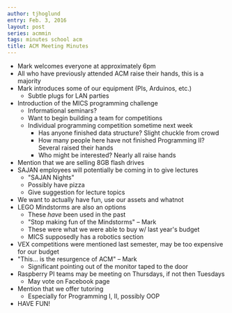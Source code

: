 ```yaml
---
author: tjhoglund
entry: Feb. 3, 2016
layout: post
series: acmmin
tags: minutes school acm
title: ACM Meeting Minutes
---
```


- Mark welcomes everyone at approximately 6pm
- All who have previously attended ACM raise their hands, this is a majority
- Mark introduces some of our equipment (PIs, Arduinos, etc.)
  - Subtle plugs for LAN parties
- Introduction of the MICS programming challenge
  - Informational seminars?
  - Want to begin building a team for competitions
  - Individual programming competition sometime next week
    - Has anyone finished data structure? Slight chuckle from crowd
    - How many people here have not finished Programming II? Several raised
      their hands
    - Who might be interested? Nearly all raise hands
- Mention that we are selling 8GB flash drives
- SAJAN employees will potentially be coming in to give lectures
  - "SAJAN Nights"
  - Possibly have pizza
  - Give suggestion for lecture topics
- We want to actually have fun, use our assets and whatnot
- LEGO Mindstorms are also an options
  - These _have_ been used in the past
  - "Stop making fun of the Mindstorms" – Mark
  - These were what we were able to buy w/ last year's budget
  - MICS supposedly has a robotics section
- VEX competitions were mentioned last semester, may be too expensive for our
  budget
- "This... is the resurgence of ACM" – Mark
  - Significant pointing out of the monitor taped to the door
- Raspberry PI teams may be meeting on Thursdays, if not then Tuesdays
  - May vote on Facebook page
- Mention that we offer tutoring
  - Especially for Programming I, II, possibly OOP
- HAVE FUN!
